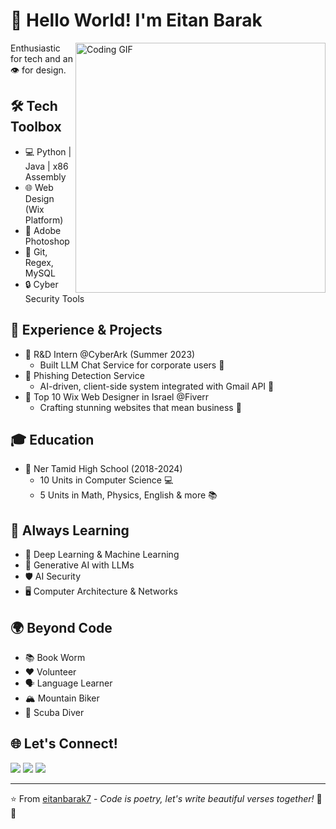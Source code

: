 # 👋 Hello World! I'm Eitan Barak

<img src="https://media.giphy.com/media/qgQUggAC3Pfv687qPC/giphy.gif" alt="Coding GIF" width="400" align="right">

Enthusiastic for tech and an 👁️ for design.

## 🛠️ Tech Toolbox
- 💻 Python | Java | x86 Assembly
- 🌐 Web Design (Wix Platform)
- 🎨 Adobe Photoshop
- 🔧 Git, Regex, MySQL
- 🔒 Cyber Security Tools

## 🚀 Experience & Projects
- 🔐 R&D Intern @CyberArk (Summer 2023)
  - Built LLM Chat Service for corporate users 🤖
- 🎣 Phishing Detection Service
  - AI-driven, client-side system integrated with Gmail API 📧
- 🌟 Top 10 Wix Web Designer in Israel @Fiverr
  - Crafting stunning websites that mean business 💼

## 🎓 Education
- 🏫 Ner Tamid High School (2018-2024)
  - 10 Units in Computer Science 💻
  - 5 Units in Math, Physics, English & more 📚

## 🌱 Always Learning
- 🧠 Deep Learning & Machine Learning
- 🤖 Generative AI with LLMs
- 🛡️ AI Security
- 🖥️ Computer Architecture & Networks

## 🌍 Beyond Code
- 📚 Book Worm
- ❤️ Volunteer
- 🗣️ Language Learner
- 🏔️ Mountain Biker
- 🤿 Scuba Diver

## 🌐 Let's Connect!
[<img src="https://img.shields.io/badge/LinkedIn-0077B5?style=for-the-badge&logo=linkedin&logoColor=white" />](https://www.linkedin.com/in/eitanbarak)
[<img src="https://img.shields.io/badge/GitHub-100000?style=for-the-badge&logo=github&logoColor=white" />](https://github.com/eitanbarak7)
[<img src="https://img.shields.io/badge/Fiverr-1DBF73?style=for-the-badge&logo=fiverr&logoColor=white" />](https://www.fiverr.com/eitanbarak007)

---

⭐ From [eitanbarak7](https://github.com/eitanbarak7) - *Code is poetry, let's write beautiful verses together!* 📜✨
